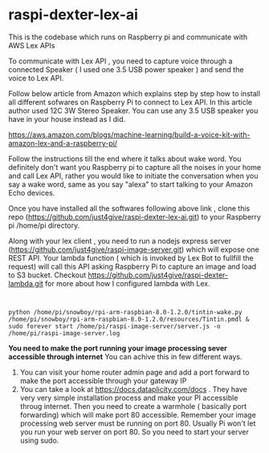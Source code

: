 # raspi-dexter-lex-ai

This is the codebase which runs on Raspberry pi and communicate with AWS Lex APIs

To communicate with Lex API , you need to capture voice through a connected Speaker ( I used one 3.5 USB power speaker ) and send the voice to Lex API.

Follow below article from Amazon which explains step by step how to install all different sofwares on Raspberry Pi to connect to Lex API.
In this article author used 12C 3W Stereo Speaker. You can use any 3.5 USB speaker you have in your house instead as I did.

https://aws.amazon.com/blogs/machine-learning/build-a-voice-kit-with-amazon-lex-and-a-raspberry-pi/

Follow the instructions till the end where it talks about wake word. You definitely don't want you Raspberry pi to capture all the noises in your home and call Lex API,
rather you would like to initiate the conversation when you say a wake word, same as you say "alexa" to start talking to your Amazon Echo devices.


Once you have installed all the softwares following above link , clone this repo (https://github.com/just4give/raspi-dexter-lex-ai.git) to your Raspberry pi /home/pi directory.

Along with your lex client , you need to run a nodejs express server (https://github.com/just4give/raspi-image-server.git) which will expose one REST API. Your lambda function ( which is invoked by Lex Bot to fullfill the request) will call this API asking Raspberry Pi to capture an image and load to S3 bucket. Checkout https://github.com/just4give/raspi-dexter-lambda.git for more about how I configured lambda with Lex.

```


python /home/pi/snowboy/rpi-arm-raspbian-8.0-1.2.0/tintin-wake.py /home/pi/snowboy/rpi-arm-raspbian-8.0-1.2.0/resources/Tintin.pmdl &
sudo forever start /home/pi/raspi-image-server/server.js -o /home/pi/raspi-image-server.log

```

**You need to make the port running your image processing sever accessible through internet**
You can achive this in few different ways.
1. You can visit your home router admin page and add a port forward to make the port accessible through your gateway IP
2. You can take a look at https://docs.dataplicity.com/docs  . They have very very simple installation process and make your PI accessible throug internet. Then you need to create a warmhole ( basically port forwarding) which will make port 80 accessible. Remember your image processing web server must be running on port 80. Usually Pi won't let you run your web server on port 80. So you need to start your server using sudo.

### 
